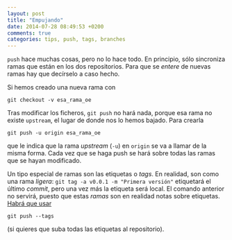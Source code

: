 ```yaml
---
layout: post
title: "Empujando"
date: 2014-07-28 08:49:53 +0200
comments: true
categories: tips, push, tags, branches
---
```


`push` hace muchas cosas, pero no lo hace todo. En principio, sólo sincroniza ramas que están en los dos repositorios. Para que se *entere* de nuevas ramas hay que decírselo a caso hecho.

Si hemos creado una nueva rama con 

```
git checkout -v esa_rama_oe
```

Tras modificar los ficheros, `git push` no hará nada, porque esa rama no existe `upstream`, el lugar de donde nos lo hemos bajado. Para crearla

```
git push -u origin esa_rama_oe
```

que le indica que la rama *upstream* (`-u`) en `origin` se va a llamar de la misma forma. Cada vez que se haga push se hará sobre todas las ramas que se hayan modificado.

Un tipo especial de ramas son las etiquetas o *tags*. En realidad, son como una rama *ligera*: `git tag -a v0.0.1 -m "Primera versión"` etiquetará el último *commit*, pero una vez más la etiqueta será local. El comando anterior no servirá, puesto que estas *ramas* son en realidad notas sobre etiquetas. [Habrá que usar](http://stackoverflow.com/questions/5195859/push-a-tag-to-a-remote-repository-using-git)

```
git push --tags
```

(si quieres que suba todas las etiquetas al repositorio).
